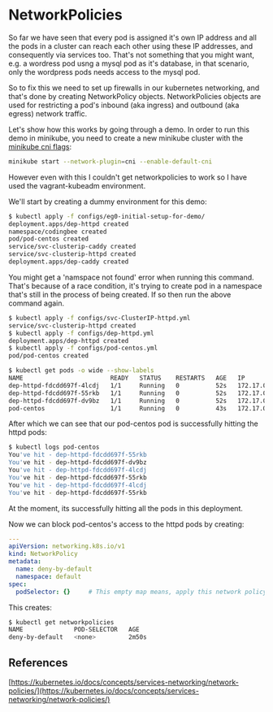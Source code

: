 # NetworkPolicies

So far we have seen that every pod is assigned it's own IP address and all the pods in a cluster can reach each other using these IP addresses, and consequently via services too. That's not something that you might want, e.g. a wordress pod usng a mysql pod as it's database, in that scenario, only the wordpress pods needs access to the mysql pod.

So to fix this we need to set up firewalls in our kubernetes networking, and that's done by creating NetworkPolicy objects. NetworkPolicies objects are used for restricting a pod's inbound (aka ingress) and outbound (aka egress) network traffic.


Let's show how this works by going through a demo. In order to run this demo in minikube, you need to create a new minikube cluster with the [minikube cni flags](https://kubernetes.io/docs/setup/minikube/#containerd):

```bash
minikube start --network-plugin=cni --enable-default-cni
```

However even with this I couldn't get networkpolicies to work so I have used the vagrant-kubeadm environment. 



We'll start by creating a dummy environment for this demo:

```bash
$ kubectl apply -f configs/eg0-initial-setup-for-demo/
deployment.apps/dep-httpd created
namespace/codingbee created
pod/pod-centos created
service/svc-clusterip-caddy created
service/svc-clusterip-httpd created
deployment.apps/dep-caddy created
```

You might get a 'namspace not found' error when running this command. That's because of a race condition, it's trying to create pod in a namespace that's still in the process of being created. If so then run the above command again. 




```bash
$ kubectl apply -f configs/svc-ClusterIP-httpd.yml
service/svc-clusterip-httpd created
$ kubectl apply -f configs/dep-httpd.yml
deployment.apps/dep-httpd created
$ kubectl apply -f configs/pod-centos.yml
pod/pod-centos created

$ kubectl get pods -o wide --show-labels
NAME                        READY   STATUS    RESTARTS   AGE   IP            NODE       NOMINATED NODE   READINESS GATES   LABELS
dep-httpd-fdcdd697f-4lcdj   1/1     Running   0          52s   172.17.0.8    minikube   <none>           <none>            component=httpd_webserver,pod-template-hash=fdcdd697f
dep-httpd-fdcdd697f-55rkb   1/1     Running   0          52s   172.17.0.7    minikube   <none>           <none>            component=httpd_webserver,pod-template-hash=fdcdd697f
dep-httpd-fdcdd697f-dv9bz   1/1     Running   0          52s   172.17.0.9    minikube   <none>           <none>            component=httpd_webserver,pod-template-hash=fdcdd697f
pod-centos                  1/1     Running   0          43s   172.17.0.10   minikube   <none>           <none>            app=healthchecker

```

After which we can see that our pod-centos pod is successfully hitting the httpd pods:

```bash
$ kubectl logs pod-centos
You've hit - dep-httpd-fdcdd697f-55rkb
You've hit - dep-httpd-fdcdd697f-dv9bz
You've hit - dep-httpd-fdcdd697f-4lcdj
You've hit - dep-httpd-fdcdd697f-55rkb
You've hit - dep-httpd-fdcdd697f-4lcdj
You've hit - dep-httpd-fdcdd697f-55rkb
```

At the moment, its successfully hitting all the pods in this deployment. 

Now we can block pod-centos's access to the httpd pods by creating:

```yaml
---
apiVersion: networking.k8s.io/v1
kind: NetworkPolicy
metadata:
  name: deny-by-default
  namespace: default
spec:
  podSelector: {}     # This empty map means, apply this network policy to all pods in the given namespace
```

This creates:

```bash
$ kubectl get networkpolicies
NAME              POD-SELECTOR   AGE
deny-by-default   <none>         2m50s
```



## References

[https://kubernetes.io/docs/concepts/services-networking/network-policies/](https://kubernetes.io/docs/concepts/services-networking/network-policies/)